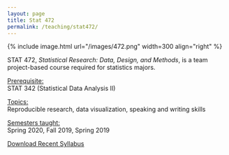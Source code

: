 ```yaml
---
layout: page
title: Stat 472
permalink: /teaching/stat472/
---
```



{% include image.html url="/images/472.png" width=300 align="right" %} 

STAT 472, <i>Statistical Research: Data, Design, and Methods</i>, is a team project-based course required for statistics majors.

<u>Prerequisite:</u><br>
STAT 342 (Statistical Data Analysis II)

<u>Topics:</u> <br>
Reproducible research, data visualization, speaking and writing skills

<u>Semesters taught:</u><br>
Spring 2020, Fall 2019, Spring 2019

[Download Recent Syllabus](/teaching/472-syllabus.pdf)
